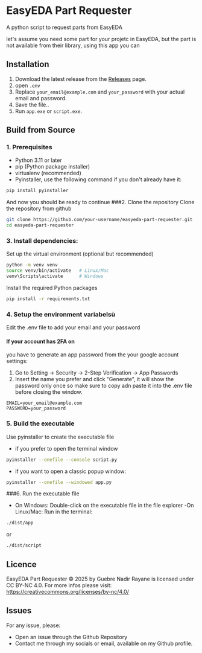 # EasyEDA Part Requester
A python script to request parts from EasyEDA

let's assume you need some part for your projetc in EasyEDA, but the part is not available from their library, using this app you can 

## Installation
1. Download the latest release from the [Releases](https://github.com/Rayanlupo/EasyEDA-Part-Requester) page.
2. open `.env`
2. Replace `your_email@example.com` and `your_password` with your actual email and password.
3. Save the file.. 
4. Run `app.exe` or `script.exe`.

## Build from Source
### 1. Prerequisites
- Python 3.11 or later
- pip (Python package installer)
- virtualenv (recommended)
- Pyinstaller, use the following command if you don't already have it:
```bash
pip install pyinstaller
```
And now you should be ready to continue
###2. Clone the repository
Clone the repository from github
```bash
git clone https://github.com/your-username/easyeda-part-requester.git
cd easyeda-part-requester
```

### 3. Install dependencies:
Set up the virtual environment (optional but recommended)
```bash
python -m venv venv
source venv/bin/activate   # Linux/Mac
venv\Scripts\activate      # Windows
```
Install the required Python packages
```bash
pip install -r requirements.txt
```
### 4. Setup the environment variabelsù
Edit the .env file to add your email and your password
#### If your account has 2FA on 
you have to generate an app password from the your google account settings:
1. Go to Setting -> Security -> 2-Step Verification -> App Passwords
2. Insert the name you prefer and click "Generate", it will show the password only once so make sure to copy adn paste it into the .env file before closing the window.
```plaintext
EMAIL=your_email@example.com
PASSWORD=your_password
```
### 5.  Build the executable
Use pyinstaller to create the executable file
- if you prefer to open the terminal window
```bash
pyinstaller --onefile --console script.py
```
- if you want to open a classic popup window:
```bash
pyinstaller --onefile --windowed app.py
```

###6. Run the executable file
- On Windows: Double-click on the executable file in the file explorer
-On Linux/Mac: Run in the terminal:
```bash
./dist/app
```
or

```bash
./dist/script
```
## Licence
EasyEDA Part Requester © 2025 by Guebre Nadir Rayane is licensed under CC BY-NC 4.0. For more infos please visit: https://creativecommons.org/licenses/by-nc/4.0/

## Issues

For any issue, please:
- Open an issue through the Github Repository
- Contact me through my socials or email, available on my Github profile.